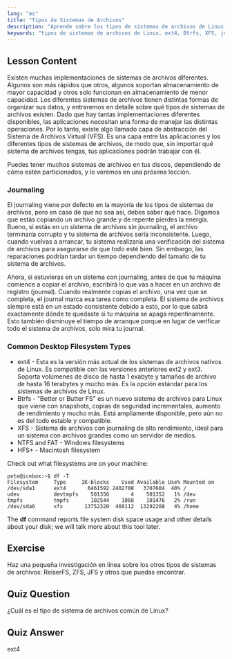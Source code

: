 ```yaml
---
lang: "es"
title: "Tipos de Sistemas de Archivos"
description: "Aprende sobre los tipos de sistemas de archivos de Linux como ext4, Btrfs y XFS. Comprende el journaling y VFS para datos consistentes. Explora los sistemas de archivos comunes de Linux en esta guía para principiantes."
keywords: "tipos de sistemas de archivos de Linux, ext4, Btrfs, XFS, journaling, VFS, tutorial de Linux, guía para principiantes"
---
```


## Lesson Content

Existen muchas implementaciones de sistemas de archivos diferentes. Algunos son más rápidos que otros, algunos soportan almacenamiento de mayor capacidad y otros solo funcionan en almacenamiento de menor capacidad. Los diferentes sistemas de archivos tienen distintas formas de organizar sus datos, y entraremos en detalle sobre qué tipos de sistemas de archivos existen. Dado que hay tantas implementaciones diferentes disponibles, las aplicaciones necesitan una forma de manejar las distintas operaciones. Por lo tanto, existe algo llamado capa de abstracción del Sistema de Archivos Virtual (VFS). Es una capa entre las aplicaciones y los diferentes tipos de sistemas de archivos, de modo que, sin importar qué sistema de archivos tengas, tus aplicaciones podrán trabajar con él.

Puedes tener muchos sistemas de archivos en tus discos, dependiendo de cómo estén particionados, y lo veremos en una próxima lección.

### Journaling

El journaling viene por defecto en la mayoría de los tipos de sistemas de archivos, pero en caso de que no sea así, debes saber qué hace. Digamos que estás copiando un archivo grande y de repente pierdes la energía. Bueno, si estás en un sistema de archivos sin journaling, el archivo terminaría corrupto y tu sistema de archivos sería inconsistente. Luego, cuando vuelvas a arrancar, tu sistema realizaría una verificación del sistema de archivos para asegurarse de que todo esté bien. Sin embargo, las reparaciones podrían tardar un tiempo dependiendo del tamaño de tu sistema de archivos.

Ahora, si estuvieras en un sistema con journaling, antes de que tu máquina comience a copiar el archivo, escribirá lo que vas a hacer en un archivo de registro (journal). Cuando realmente copias el archivo, una vez que se completa, el journal marca esa tarea como completa. El sistema de archivos siempre está en un estado consistente debido a esto, por lo que sabrá exactamente dónde te quedaste si tu máquina se apaga repentinamente. Esto también disminuye el tiempo de arranque porque en lugar de verificar todo el sistema de archivos, solo mira tu journal.

### Common Desktop Filesystem Types

- ext4 - Esta es la versión más actual de los sistemas de archivos nativos de Linux. Es compatible con las versiones anteriores ext2 y ext3. Soporta volúmenes de disco de hasta 1 exabyte y tamaños de archivo de hasta 16 terabytes y mucho más. Es la opción estándar para los sistemas de archivos de Linux.
- Btrfs - "Better or Butter FS" es un nuevo sistema de archivos para Linux que viene con snapshots, copias de seguridad incrementales, aumento de rendimiento y mucho más. Está ampliamente disponible, pero aún no es del todo estable y compatible.
- XFS - Sistema de archivos con journaling de alto rendimiento, ideal para un sistema con archivos grandes como un servidor de medios.
- NTFS and FAT - Windows filesystems
- HFS+ - Macintosh filesystem

Check out what filesystems are on your machine:

```plaintext
pete@icebox:~$ df -T
Filesystem     Type     1K-blocks    Used Available Use% Mounted on
/dev/sda1      ext4       6461592 2402708   3707604  40% /
udev           devtmpfs    501356       4    501352   1% /dev
tmpfs          tmpfs       102544    1068    101476   2% /run
/dev/sda6      xfs       13752320  460112  13292208   4% /home
```

The **df** command reports file system disk space usage and other details about your disk; we will talk more about this tool later.

## Exercise

Haz una pequeña investigación en línea sobre los otros tipos de sistemas de archivos: ReiserFS, ZFS, JFS y otros que puedas encontrar.

## Quiz Question

¿Cuál es el tipo de sistema de archivos común de Linux?

## Quiz Answer

ext4
